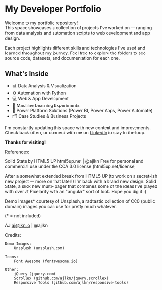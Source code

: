 # My Developer Portfolio

Welcome to my portfolio repository!  
This space showcases a collection of projects I’ve worked on — ranging from data analysis and automation scripts to web development and app design.

Each project highlights different skills and technologies I've used and learned throughout my journey. Feel free to explore the folders to see source code, datasets, and documentation for each one.

## What's Inside

- 📊 Data Analysis & Visualization
- ⚙️ Automation with Python  
- 💻 Web & App Development  
- 🧠 Machine Learning Experiments  
- 📱 Power Platform Solutions (Power BI, Power Apps, Power Automate)  
- 🗂️ Case Studies & Business Projects

I'm constantly updating this space with new content and improvements.  
Check back often, or connect with me on [LinkedIn](https://www.linkedin.com/in/erickpdias/) to stay in the loop.

**Thanks for visiting!**




References:


Solid State by HTML5 UP
html5up.net | @ajlkn
Free for personal and commercial use under the CCA 3.0 license (html5up.net/license)


After a somewhat extended break from HTML5 UP (to work on a secret-ish new project --
more on that later!) I'm back with a brand new design: Solid State, a slick new multi-
pager that combines some of the ideas I've played with over at Pixelarity with an "angular"
sort of look. Hope you dig it :)

Demo images* courtesy of Unsplash, a radtastic collection of CC0 (public domain) images
you can use for pretty much whatever.

(* = not included)

AJ
aj@lkn.io | @ajlkn


Credits:

	Demo Images:
		Unsplash (unsplash.com)

	Icons:
		Font Awesome (fontawesome.io)

	Other:
		jQuery (jquery.com)
		Scrollex (github.com/ajlkn/jquery.scrollex)
		Responsive Tools (github.com/ajlkn/responsive-tools)

